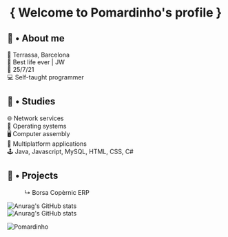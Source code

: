 <h1 align="center">{ Welcome to Pomardinho's profile }</h1>

## 👤 • About me
📍 Terrassa, Barcelona <br>
🤩 Best life ever | JW <br>
📆 25/7/21 <br>
💻 Self-taught programmer

## 📖 • Studies
🌐 Network services<br>
💾 Operating systems<br>
🖥️ Computer assembly<br>
👀 Multiplatform applications<br>
🕹 Java, Javascript, MySQL, HTML, CSS, C#

## 📎 • Projects
<dl>
	<dd>↳ Borsa Copèrnic ERP</dd>
</dl>

![Anurag's GitHub stats](https://github-readme-stats.vercel.app/api?username=Pomardinho&show_icons=true&theme=radical)<br>
![Anurag's GitHub stats](https://github-readme-stats.vercel.app/api?Pomardinho=anuraghazra&show_icons=true&theme=radical)<br>
<p><img align="left" src="https://github-readme-stats.vercel.app/api/top-langs?username=Pomardinho&show_icons=true&locale=en&layout=compact" alt="Pomardinho" /></p>

<!-- ## 📈 • Statistics 
![Anurag's GitHub stats](https://github-readme-stats.vercel.app/api?username=pomardinho&show_icons=true&theme=radical)<br>
[![Top Langs](https://github-readme-stats.vercel.app/api/top-langs/?username=pomardinho&layout=compact&theme=radical)](https://github.com/anuraghazra/github-readme-stats)

https://github.com/anuraghazra/github-readme-stats#github-stats-card -->
